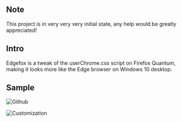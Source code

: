 ## Note

This project is in very very very initial state, any help would be greatly appreciated!

## Intro

Edgefox is a tweak of the userChrome.css script on Firefox Quantum, making it looks more like the Edge browser on Windows 10 desktop.

## Sample

![Github](https://i.imgur.com/QC06KCC.png)

![Customization](https://i.imgur.com/YB1n6n8.png)